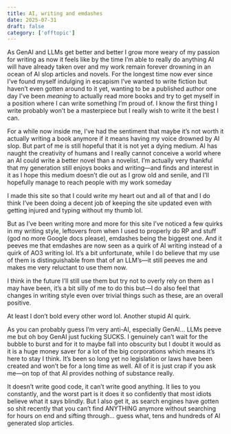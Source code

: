 ```yaml
---
title: AI, writing and emdashes
date: 2025-07-31
draft: false
category: ['offtopic']
---
```


As GenAI and LLMs get better and better I grow more weary of my passion for writing as now it feels like by the time I’m able to really do anything AI will have already taken over and my work remain forever drowning in an ocean of AI slop articles and novels. For the longest time now ever since I’ve found myself indulging in escapism I’ve wanted to write fiction but haven’t even gotten around to it yet, wanting to be a published author one day I’ve been _meaning_ to actually read more books and try to get myself in a position where I can write something I’m proud of. I know the first thing I write probably won’t be a masterpiece but I really wish to write it the best I can.

For a while now inside me, I’ve had the sentiment that maybe it’s not worth it actually writing a book anymore if it means having my voice drowned by AI slop. But part of me is still hopeful that it is not yet a dying medium. AI has naught the creativity of humans and I really cannot conceive a world where an AI could write a better novel than a novelist. I’m actually very thankful that my generation still enjoys books and writing—and finds and interest in it as I hope this medium doesn’t die out as I grow old and senile, and I’ll hopefully manage to reach people with my work someday 

I made this site so that I could write my heart out and all of that and I do think I’ve been doing a decent job of keeping the site updated even with getting injured and typing without my thumb lol.

But as I’ve been writing more and more for this site I’ve noticed a few quirks in my writing style, leftovers from when I used to properly do RP and stuff (god no more Google docs please), emdashes being the biggest one. And it peeves me that emdashes are now seen as a quirk of AI writing instead of a quirk of AO3 writing lol. It’s a bit unfortunate, while I do believe that my use of them is distinguishable from that of an LLM’s—it still peeves me and makes me very reluctant to use them now.

I think in the future I’ll still use them but try not to overly rely on them as I may have been, it’s a bit silly of me to do this but—I do also feel that changes in writing style even over trivial things such as these, are an overall positive. 

At least I don’t bold every other word lol. Another stupid AI quirk.

As you can probably guess I’m very anti-AI, especially GenAI… LLMs peeve me but oh boy GenAI just fucking SUCKS. I genuinely can’t wait for the bubble to burst and for it to maybe fall into obscurity but I doubt it would as it is a huge money saver for a lot of the big corporations which means it’s here to stay I think. It’s been so long yet no legislation or laws have been created and won’t be for a long time as well. All of it is just crap if you ask me—on top of that AI provides nothing of substance really. 

It doesn’t write good code, it can’t write good anything. It lies to you constantly, and the worst part is it does it so confidently that most idiots believe what it says blindly. But I also get it, as search engines have gotten so shit recently that you can’t find ANYTHING anymore without searching for hours on end and sifting through… guess what, tens and hundreds of AI generated slop articles.